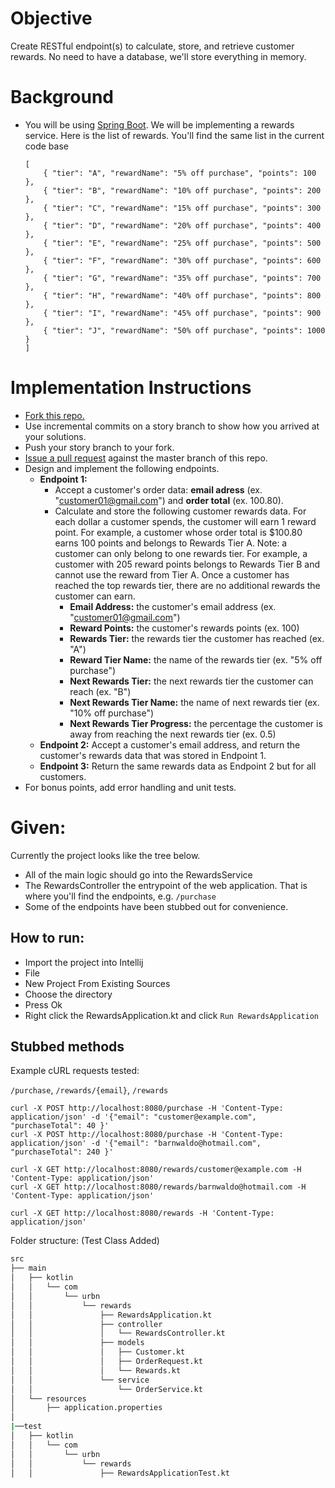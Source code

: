 # Objective
Create RESTful endpoint(s) to calculate, store, and retrieve customer rewards.
No need to have a database, we'll store everything in memory.

# Background
* You will be using [Spring Boot](https://spring.io/projects/spring-boot).
We will be implementing a rewards service. Here is the list of rewards. You'll find the same list in the current code base 
    ```
    [
        { "tier": "A", "rewardName": "5% off purchase", "points": 100 },
        { "tier": "B", "rewardName": "10% off purchase", "points": 200 },
        { "tier": "C", "rewardName": "15% off purchase", "points": 300 },
        { "tier": "D", "rewardName": "20% off purchase", "points": 400 },
        { "tier": "E", "rewardName": "25% off purchase", "points": 500 },
        { "tier": "F", "rewardName": "30% off purchase", "points": 600 },
        { "tier": "G", "rewardName": "35% off purchase", "points": 700 },
        { "tier": "H", "rewardName": "40% off purchase", "points": 800 },
        { "tier": "I", "rewardName": "45% off purchase", "points": 900 },
        { "tier": "J", "rewardName": "50% off purchase", "points": 1000 }
    ]
    ``` 

# Implementation Instructions
* [Fork this repo.](https://help.github.com/articles/fork-a-repo/)
* Use incremental commits on a story branch to show how you arrived at your solutions.
* Push your story branch to your fork.
* [Issue a pull request](https://help.github.com/articles/using-pull-requests/) against the master branch of this repo.
* Design and implement the following endpoints.
    * **Endpoint 1:**
        * Accept a customer's order data: **email adress**  (ex. "customer01@gmail.com") and **order total** (ex. 100.80).
        * Calculate and store the following customer rewards data. For each dollar a customer spends, the customer will earn 1 reward point. For example, a customer whose order total is $100.80 earns 100 points and belongs to Rewards Tier A. Note: a customer can only belong to one rewards tier. For example, a customer with 205 reward points belongs to Rewards Tier B and cannot use the reward from Tier A. Once a customer has reached the top rewards tier, there are no additional rewards the customer can earn.
            * **Email Address:** the customer's email address (ex. "customer01@gmail.com")
            * **Reward Points:** the customer's rewards points (ex. 100)
            * **Rewards Tier:** the rewards tier the customer has reached (ex. "A")
            * **Reward Tier Name:** the name of the rewards tier (ex. "5% off purchase")
            * **Next Rewards Tier:** the next rewards tier the customer can reach (ex. "B")
            * **Next Rewards Tier Name:** the name of next rewards tier (ex. "10% off purchase")
            * **Next Rewards Tier Progress:** the percentage the customer is away from reaching the next rewards tier (ex. 0.5)
    * **Endpoint 2:** Accept a customer's email address, and return the customer's rewards data that was stored in Endpoint 1.
    * **Endpoint 3:** Return the same rewards data as Endpoint 2 but for all customers.
* For bonus points, add error handling and unit tests.

# Given:
Currently the project looks like the tree below.

* All of the main logic should go into the RewardsService
* The RewardsController the entrypoint of the web application. That is where you'll find the endpoints, e.g. `/purchase`
* Some of the endpoints have been stubbed out for convenience.

## How to run: 
 * Import the project into Intellij
 * File
 * New Project From Existing Sources 
 * Choose the directory
 * Press Ok
 * Right click the RewardsApplication.kt and click `Run RewardsApplication`

## Stubbed methods

Example cURL requests tested: 

`/purchase`, `/rewards/{email}`, `/rewards`

```
curl -X POST http://localhost:8080/purchase -H 'Content-Type: application/json' -d '{"email": "customer@example.com", "purchaseTotal": 40 }'
curl -X POST http://localhost:8080/purchase -H 'Content-Type: application/json' -d '{"email": "barnwaldo@hotmail.com", "purchaseTotal": 240 }'

curl -X GET http://localhost:8080/rewards/customer@example.com -H 'Content-Type: application/json'
curl -X GET http://localhost:8080/rewards/barnwaldo@hotmail.com -H 'Content-Type: application/json'

curl -X GET http://localhost:8080/rewards -H 'Content-Type: application/json'
```


Folder structure: (Test Class Added)


```bash
src
├── main
│   ├── kotlin
│   │   └── com
│   │       └── urbn
│   │           └── rewards
│   │               ├── RewardsApplication.kt
│   │               ├── controller
│   │               │   └── RewardsController.kt
│   │               ├── models
│   │               │   ├── Customer.kt
│   │               │   ├── OrderRequest.kt
│   │               │   └── Rewards.kt
│   │               └── service
│   │                   └── OrderService.kt
│   └── resources
│       ├── application.properties
│  
|──test
│   ├── kotlin
│   │   └── com
│   │       └── urbn
│   │           └── rewards
│   │               ├── RewardsApplicationTest.kt
```
